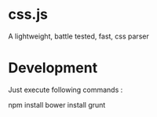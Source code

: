 css.js
======

A lightweight, battle tested, fast, css parser


Development
======

Just execute following commands :

npm install
bower install
grunt
